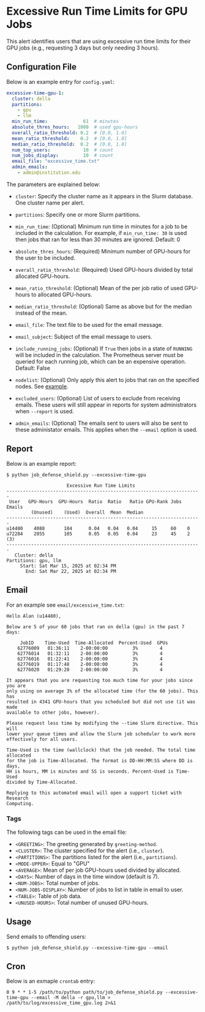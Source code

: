# Excessive Run Time Limits for GPU Jobs

This alert identifies users that are using excessive run time limits for their GPU jobs (e.g., requesting 3 days but only needing 3 hours).

## Configuration File

Below is an example entry for `config.yaml`:

```yaml
excessive-time-gpu-1:
  cluster: della
  partitions:
    - gpu
    - llm
  min_run_time:             61  # minutes
  absolute_thres_hours:   1000  # used gpu-hours
  overall_ratio_threshold: 0.2  # [0.0, 1.0]
  mean_ratio_threshold:    0.2  # [0.0, 1.0]
  median_ratio_threshold:  0.2  # [0.0, 1.0]
  num_top_users:            10  # count
  num_jobs_display:         10  # count
  email_file: "excessive_time.txt"
  admin_emails:
    - admin@institution.edu
```

The parameters are explained below:

- `cluster`: Specify the cluster name as it appears in the Slurm database. One cluster name
per alert.

- `partitions`: Specify one or more Slurm partitions.

- `min_run_time`: (Optional) Minimum run time in minutes for a job to be included in the calculation. For example, if `min_run_time: 30` is used then jobs that ran for less than 30 minutes are ignored. Default: 0

- `absolute_thres_hours`: (Required) Minimum number of GPU-hours for the user to be included.

- `overall_ratio_threshold`: (Required) Used GPU-hours divided by total allocated GPU-hours.

- `mean_ratio_threshold`: (Optional) Mean of the per job ratio of used GPU-hours to allocated GPU-hours.

- `median_ratio_threshold`: (Optional) Same as above but for the median instead of the mean.

- `email_file`: The text file to be used for the email message.

- `email_subject`: Subject of the email message to users.

- `include_running_jobs`: (Optional) If `True` then jobs in a state of `RUNNING` will be included in the calculation. The Prometheus server must be queried for each running job, which can be an expensive operation. Default: False

- `nodelist`: (Optional) Only apply this alert to jobs that ran on the specified nodes. See [example](../nodelist.md).

- `excluded_users`: (Optional) List of users to exclude from receiving emails. These users will still appear
in reports for system administrators when `--report` is used.

- `admin_emails`: (Optional) The emails sent to users will also be sent to these administator emails. This applies
when the `--email` option is used.

## Report

Below is an example report:

```
$ python job_defense_shield.py --excessive-time-gpu

                      Excessive Run Time Limits                        
-----------------------------------------------------------------------
 User   GPU-Hours  GPU-Hours  Ratio  Ratio   Ratio GPU-Rank Jobs Emails
         (Unused)    (Used)  Overall  Mean  Median                     
-----------------------------------------------------------------------
u14480    4088       184      0.04   0.04   0.04     15     60    0   
u72284    2055       105      0.05   0.05   0.04     23     45    2 (3)   
-----------------------------------------------------------------------
   Cluster: della
Partitions: gpu, llm
     Start: Sat Mar 15, 2025 at 02:34 PM
       End: Sat Mar 22, 2025 at 02:34 PM
```

## Email

For an example see `email/excessive_time.txt`:

```
Hello Alan (u14480),

Below are 5 of your 60 jobs that ran on della (gpu) in the past 7 days:

     JobID    Time-Used  Time-Allocated  Percent-Used  GPUs
    62776009   01:36:11    2-00:00:00         3%        4 
    62776014   01:32:11    2-00:00:00         3%        4
    62776016   01:22:41    2-00:00:00         3%        4
    62776019   01:17:48    2-00:00:00         3%        4
    62776020   01:29:20    2-00:00:00         3%        4

It appears that you are requesting too much time for your jobs since you are
only using on average 3% of the allocated time (for the 60 jobs). This has
resulted in 4341 GPU-hours that you scheduled but did not use (it was made
available to other jobs, however).

Please request less time by modifying the --time Slurm directive. This will
lower your queue times and allow the Slurm job scheduler to work more
effectively for all users.

Time-Used is the time (wallclock) that the job needed. The total time allocated
for the job is Time-Allocated. The format is DD-HH:MM:SS where DD is days,
HH is hours, MM is minutes and SS is seconds. Percent-Used is Time-Used
divided by Time-Allocated.

Replying to this automated email will open a support ticket with Research
Computing.
```

### Tags

The following tags can be used in the email file:

- `<GREETING>`: The greeting generated by `greeting-method`.
- `<CLUSTER>`: The cluster specified for the alert (i.e., `cluster`).
- `<PARTITIONS>`: The partitions listed for the alert (i.e., `partitions`).
- `<MODE-UPPER>`: Equal to "GPU"
- `<AVERAGE>`: Mean of per job GPU-hours used divided by allocated.
- `<DAYS>`: Number of days in the time window (default is 7).
- `<NUM-JOBS>`: Total number of jobs.
- `<NUM-JOBS-DISPLAY>`: Number of jobs to list in table in email to user.
- `<TABLE>`: Table of job data.
- `<UNUSED-HOURS>`: Total number of unused GPU-hours.

## Usage

Send emails to offending users:

```
$ python job_defense_shield.py --excessive-time-gpu --email
```

## Cron

Below is an exmaple `crontab` entry:

```
0 9 * * 1-5 /path/to/python path/to/job_defense_shield.py --excessive-time-gpu --email -M della -r gpu,llm > /path/to/log/excessive_time_gpu.log 2>&1
```
